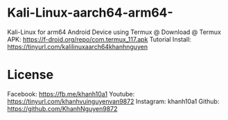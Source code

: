 # Kali-Linux-aarch64-arm64-
Kali-Linux for arm64 Android Device using Termux
 @ Download @
Termux APK: https://f-droid.org/repo/com.termux_117.apk
Tutorial Install: https://tinyurl.com/kalilinuxaarch64khanhnguyen

# License
Facebook: https://fb.me/khanh10a1
Youtube: https://tinyurl.com/khanhvuinguyenvan9872
Instagram: khanh10a1
Github: https://github.com/KhanhNguyen9872

